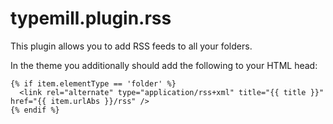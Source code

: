 # typemill.plugin.rss

This plugin allows you to add RSS feeds to all your folders. 

In the theme you additionally should add the following to your HTML head:

```
{% if item.elementType == 'folder' %}
  <link rel="alternate" type="application/rss+xml" title="{{ title }}" href="{{ item.urlAbs }}/rss" />
{% endif %}
```
